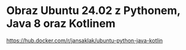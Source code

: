 # Obraz Ubuntu 24.02 z Pythonem, Java 8 oraz Kotlinem

https://hub.docker.com/r/jansaklak/ubuntu-python-java-kotlin
